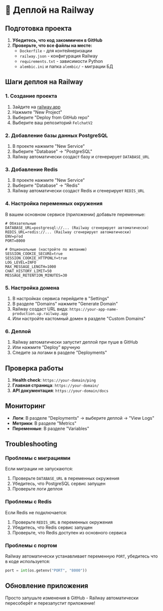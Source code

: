 # 🚀 Деплой на Railway

## Подготовка проекта

1. **Убедитесь, что код закоммичен в GitHub**
2. **Проверьте, что все файлы на месте:**
   - `Dockerfile` - для контейнеризации
   - `railway.json` - конфигурация Railway
   - `requirements.txt` - зависимости Python
   - `alembic.ini` и папка `alembic/` - миграции БД

## Шаги деплоя на Railway

### 1. Создание проекта
1. Зайдите на [railway.app](https://railway.app)
2. Нажмите "New Project"
3. Выберите "Deploy from GitHub repo"
4. Выберите ваш репозиторий `FelchatV2`

### 2. Добавление базы данных PostgreSQL
1. В проекте нажмите "New Service"
2. Выберите "Database" → "PostgreSQL"
3. Railway автоматически создаст базу и сгенерирует `DATABASE_URL`

### 3. Добавление Redis
1. В проекте нажмите "New Service"
2. Выберите "Database" → "Redis"
3. Railway автоматически создаст Redis и сгенерирует `REDIS_URL`

### 4. Настройка переменных окружения
В вашем основном сервисе (приложении) добавьте переменные:

```env
# Обязательные
DATABASE_URL=postgresql://... (Railway сгенерирует автоматически)
REDIS_URL=redis://... (Railway сгенерирует автоматически)
ENV=prod
PORT=8000

# Опциональные (настройте по желанию)
SESSION_COOKIE_SECURE=true
SESSION_COOKIE_HTTPONLY=true
LOG_LEVEL=INFO
MAX_MESSAGE_LENGTH=1000
CHAT_HISTORY_LIMIT=50
MESSAGE_RETENTION_MINUTES=30
```

### 5. Настройка домена
1. В настройках сервиса перейдите в "Settings"
2. В разделе "Domains" нажмите "Generate Domain"
3. Railway создаст URL вида: `https://your-app-name-production.up.railway.app`
4. Или настройте кастомный домен в разделе "Custom Domains"

### 6. Деплой
1. Railway автоматически запустит деплой при пуше в GitHub
2. Или нажмите "Deploy" вручную
3. Следите за логами в разделе "Deployments"

## Проверка работы

1. **Health check**: `https://your-domain/ping`
2. **Главная страница**: `https://your-domain/`
3. **API документация**: `https://your-domain/docs`

## Мониторинг

- **Логи**: В разделе "Deployments" → выберите деплой → "View Logs"
- **Метрики**: В разделе "Metrics" 
- **Переменные**: В разделе "Variables"

## Troubleshooting

### Проблемы с миграциями
Если миграции не запускаются:
1. Проверьте `DATABASE_URL` в переменных окружения
2. Убедитесь, что PostgreSQL сервис запущен
3. Проверьте логи деплоя

### Проблемы с Redis
Если Redis не подключается:
1. Проверьте `REDIS_URL` в переменных окружения
2. Убедитесь, что Redis сервис запущен
3. Проверьте, что Redis доступен из основного сервиса

### Проблемы с портом
Railway автоматически устанавливает переменную `PORT`, убедитесь что в коде используется:
```python
port = int(os.getenv("PORT", "8000"))
```

## Обновление приложения

Просто запушьте изменения в GitHub - Railway автоматически пересоберёт и перезапустит приложение! 